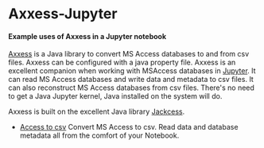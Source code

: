 # Axxess-Jupyter

#### Example uses of Axxess in a Jupyter notebook

[Axxess](https://github.com/DANS-repo/axxess) is a Java library to convert MS Access databases to and from csv files. Axxess can be configured with a java property file. Axxess is an excellent companion when working with MSAccess databases in [Jupyter](http://jupyter.org/). It can read MS Access databases and write data and metadata to csv files. It can also reconstruct MS Access databases from csv files. There's no need to get a Java Jupyter kernel, Java installed on the system will do.

Axxess is built on the excellent Java library [Jackcess](http://jackcess.sourceforge.net/).


- [Access to csv](https://nbviewer.jupyter.org/github/DANS-repo/axxess-jupyter/blob/master/acc2csv.ipynb) Convert MS Access to csv. Read data and database metadata all from the comfort of your Notebook.


